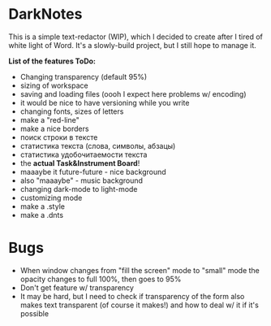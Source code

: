 # DarkNotes

This is a simple text-redactor (WIP), which I decided to create after I tired of white light of Word. It's a slowly-build project, but I still hope to manage it.

**List of the features ToDo:**
- Changing transparency (default 95%)
- sizing of workspace
- saving and loading files (oooh I expect here problems w/ encoding)
- it would be nice to have versioning while you write
- changing fonts, sizes of letters
- make a "red-line"
- make a nice borders
- поиск строки в тексте
- статистика текста (слова, символы, абзацы)
- статистика удобочитаемости текста
- the **actual Task&Instrument Board**!
- maaaybe it future-future - nice background
- also "maaaybe" - music background
- changing dark-mode to light-mode
- customizing mode
- make a .style
- make a .dnts

# Bugs

- When window changes from "fill the screen" mode to "small" mode the opacity changes to full 100%, then goes to 95%
- Don't get feature w/ transparency
- It may be hard, but I need to check if transparency of the form also makes text transparent (of course it makes!) and how to deal w/ it if it's possible
